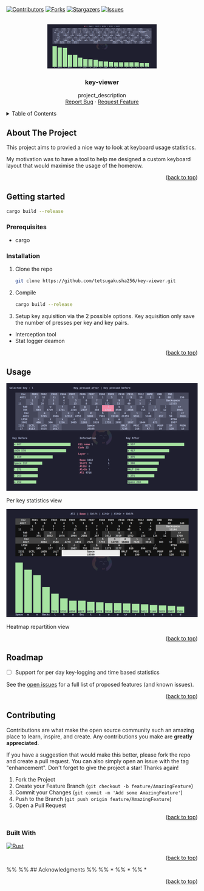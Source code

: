 <a name="readme-top"></a>

<!-- PROJECT SHIELDS -->
<!--
*** I'm using markdown "reference style" links for readability.
*** Reference links are enclosed in brackets [ ] instead of parentheses ( ).
*** See the bottom of this document for the declaration of the reference variables
*** for contributors-url, forks-url, etc. This is an optional, concise syntax you may use.
*** https://www.markdownguide.org/basic-syntax/#reference-style-links
-->
[![Contributors][contributors-shield]][contributors-url]
[![Forks][forks-shield]][forks-url]
[![Stargazers][stars-shield]][stars-url]
[![Issues][issues-shield]][issues-url]



<!-- PROJECT LOGO -->
<br />
<div align="center">
  <a href="https://github.com/tetsugakusha256/key-viewer">
    <img src="images/pic1.png" alt="Logo" width="288" height="116">
  </a>

<h3 align="center">key-viewer</h3>

  <p align="center">
    project_description
    <br />
    <a href="https://github.com/tetsugakusha256/key-viewer/issues">Report Bug</a>
    ·
    <a href="https://github.com/tetsugakusha256/key-viewer/issues">Request Feature</a>
  </p>
</div>



<!-- TABLE OF CONTENTS -->
<details>
  <summary>Table of Contents</summary>
  <ol>
    <li>
      <a href="#about-the-project">About The Project</a>
    </li>
    <li>
      <a href="#getting-started">Getting Started</a>
      <ul>
        <li><a href="#prerequisites">Prerequisites</a></li>
        <li><a href="#installation">Installation</a></li>
      </ul>
    </li>
    <li><a href="#usage">Usage</a></li>
    <li><a href="#roadmap">Roadmap</a></li>
    <li><a href="#contributing">Contributing</a></li>
    <li><a href="#built-with">Built With</a></li>
    <li><a href="#acknowledgments">Acknowledgments</a></li>
  </ol>
</details>



<!-- ABOUT THE PROJECT -->
## About The Project


This project aims to provied a nice way to look at keyboard usage statistics.

My motivation was to have a tool to help me designed a custom keyboard layout that would maximise the usage of the homerow.


<p align="right">(<a href="#readme-top">back to top</a>)</p>



<!-- GETTING STARTED -->
## Getting started

```sh
cargo build --release
```

### Prerequisites

* cargo

### Installation

1. Clone the repo
   ```sh
   git clone https://github.com/tetsugakusha256/key-viewer.git
   ```
2. Compile
   ```sh
   cargo build --release
   ```
3. Setup key aquisition via the 2 possible options.
   Key aquisition only save the number of presses per key and key pairs.
  * Interception tool 
  * Stat logger deamon 


<p align="right">(<a href="#readme-top">back to top</a>)</p>



<!-- USAGE EXAMPLES -->
## Usage

![Per key statistics][product-screenshot2]


Per key statistics view

![Heatmap key usage repartition][product-screenshot3]

Heatmap repartition view

<p align="right">(<a href="#readme-top">back to top</a>)</p>



<!-- ROADMAP -->
## Roadmap

- [ ] Support for per day key-logging and time based statistics

See the [open issues](https://github.com/tetsugakusha256/key-viewer/issues) for a full list of proposed features (and known issues).

<p align="right">(<a href="#readme-top">back to top</a>)</p>



<!-- CONTRIBUTING -->
## Contributing

Contributions are what make the open source community such an amazing place to learn, inspire, and create. Any contributions you make are **greatly appreciated**.

If you have a suggestion that would make this better, please fork the repo and create a pull request. You can also simply open an issue with the tag "enhancement".
Don't forget to give the project a star! Thanks again!

1. Fork the Project
2. Create your Feature Branch (`git checkout -b feature/AmazingFeature`)
3. Commit your Changes (`git commit -m 'Add some AmazingFeature'`)
4. Push to the Branch (`git push origin feature/AmazingFeature`)
5. Open a Pull Request

<p align="right">(<a href="#readme-top">back to top</a>)</p>

### Built With

[![Rust][Rust-shield]][Rust-url]

<p align="right">(<a href="#readme-top">back to top</a>)</p>


%% <!-- ACKNOWLEDGMENTS -->
%% ## Acknowledgments
%%
%% * []()
%% * []()
%% * []()

<p align="right">(<a href="#readme-top">back to top</a>)</p>



<!-- MARKDOWN LINKS & IMAGES -->
[contributors-shield]: https://img.shields.io/github/contributors/tetsugakusha256/key-viewer.svg?style=for-the-badge
[contributors-url]: https://github.com/tetsugakusha256/key-viewer/graphs/contributors
[forks-shield]: https://img.shields.io/github/forks/tetsugakusha256/key-viewer.svg?style=for-the-badge
[forks-url]: https://github.com/tetsugakusha256/key-viewer/network/members
[stars-shield]: https://img.shields.io/github/stars/tetsugakusha256/key-viewer.svg?style=for-the-badge
[stars-url]: https://github.com/tetsugakusha256/key-viewer/stargazers
[issues-shield]: https://img.shields.io/github/issues/tetsugakusha256/key-viewer.svg?style=for-the-badge
[issues-url]: https://github.com/tetsugakusha256/key-viewer/issues
[license-shield]: https://img.shields.io/github/license/tetsugakusha256/key-viewer.svg?style=for-the-badge
[license-url]: https://github.com/tetsugakusha256/key-viewer/blob/master/LICENSE.txt
[linkedin-shield]: https://img.shields.io/badge/-LinkedIn-black.svg?style=for-the-badge&logo=linkedin&colorB=555
[linkedin-url]: https://linkedin.com/in/linkedin_username
[Rust-shield]: https://img.shields.io/badge/Rust-000000?style=for-the-badge&logo=rust&logoColor=white
[Rust-url]: https://rust-lang.org
[product-screenshot1]: images/pic1.png
[product-screenshot2]: images/pic2.png
[product-screenshot3]: images/pic3.png
